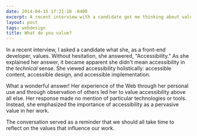 ```yaml
---
date: 2014-04-15 17:21:18 -0400
excerpt: A recent interview with a candidate got me thinking about values.
layout: post
tags: webdesign
title: What do you value?
---
```


In a recent interview, I asked a candidate what she, as a front-end developer, values. Without hesitation, she answered, "Accessibility." As she explained her answer, it became apparent she didn't mean accessibility in the _technical_ sense. She viewed accessibility holistically: accessible content, accessible design, and accessible implementation.

What a wonderful answer! Her experience of the Web through her personal use and through observation of others led her to value accessibility above all else. Her response made no mention of particular technologies or tools. Instead, she emphasized the importance of accessibility as a pervasive value in her work.

The conversation served as a reminder that we should all take time to reflect on the values that influence our work.